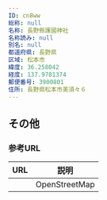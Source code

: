 ```yaml
---
ID: cn8ww
総称: null
名称: 長野縣護國神社
名称読み: null
別名: null
都道府県: 長野県
区域: 松本市
緯度: 36.258042
経度: 137.9781374
郵便番号: 3900801
住所: 長野県松本市美須々６
---
```


## その他

### 参考URL

| URL | 説明          |
| --- | ------------- |
|     | OpenStreetMap |
